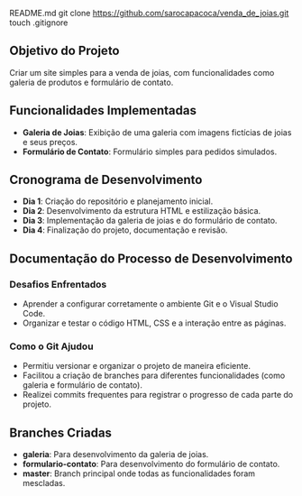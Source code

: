 README.md
git clone https://github.com/sarocapacoca/venda_de_joias.git
touch .gitignore
## Objetivo do Projeto
Criar um site simples para a venda de joias, com funcionalidades como galeria de produtos e formulário de contato.

## Funcionalidades Implementadas
- **Galeria de Joias**: Exibição de uma galeria com imagens fictícias de joias e seus preços.
- **Formulário de Contato**: Formulário simples para pedidos simulados.

## Cronograma de Desenvolvimento
- **Dia 1**: Criação do repositório e planejamento inicial.
- **Dia 2**: Desenvolvimento da estrutura HTML e estilização básica.
- **Dia 3**: Implementação da galeria de joias e do formulário de contato.
- **Dia 4**: Finalização do projeto, documentação e revisão.

## Documentação do Processo de Desenvolvimento
### Desafios Enfrentados
- Aprender a configurar corretamente o ambiente Git e o Visual Studio Code.
- Organizar e testar o código HTML, CSS e a interação entre as páginas.

### Como o Git Ajudou
- Permitiu versionar e organizar o projeto de maneira eficiente.
- Facilitou a criação de branches para diferentes funcionalidades (como galeria e formulário de contato).
- Realizei commits frequentes para registrar o progresso de cada parte do projeto.

## Branches Criadas
- **galeria**: Para desenvolvimento da galeria de joias.
- **formulario-contato**: Para desenvolvimento do formulário de contato.
- **master**: Branch principal onde todas as funcionalidades foram mescladas.
